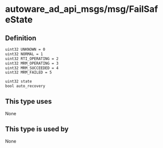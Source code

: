 # autoware_ad_api_msgs/msg/FailSafeState

## Definition

```txt
uint32 UNKNOWN = 0
uint32 NORMAL = 1
uint32 RTI_OPERATING = 2
uint32 MRM_OPERATING = 3
uint32 MRM_SUCCEEDED = 4
uint32 MRM_FAILED = 5

uint32 state
bool auto_recovery
```

## This type uses

None

## This type is used by

None

